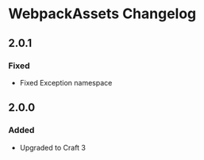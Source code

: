 # WebpackAssets Changelog

## 2.0.1
### Fixed
- Fixed Exception namespace 

## 2.0.0
### Added
- Upgraded to Craft 3
